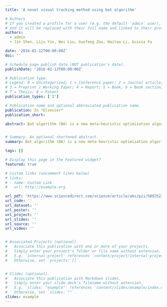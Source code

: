 ```yaml
---
title: 'A novel visual tracking method using bat algorithm'

# Authors
# If you created a profile for a user (e.g. the default `admin` user), write the username (folder name) here
# and it will be replaced with their full name and linked to their profile.
authors:
  - admin
  - Jin Shen, Liju Yin, Wei Liu, Guofeng Zou, Haitao Li, Guixia Fu

date: '2016-02-12T00:00:00Z'
doi: ''

# Schedule page publish date (NOT publication's date).
publishDate: '2016-02-12T00:00:00Z'

# Publication type.
# Legend: 0 = Uncategorized; 1 = Conference paper; 2 = Journal article;
# 3 = Preprint / Working Paper; 4 = Report; 5 = Book; 6 = Book section;
# 7 = Thesis; 8 = Patent
publication_types: ['2']

# Publication name and optional abbreviated publication name.
publication: In *Elsevier*
publication_short: 

abstract: Bat algorithm (BA) is a new meta-heuristic optimization algorithm that is inspired by the echolocation characteristics of bats with varying pulse rates of emission and loudness. BA has been proven to be a powerful tool in solving a wide range of global optimization problems. In this study, visual tracking is considered to be a process of searching for target by various bats in sequential images. A BA-based tracking architecture is proposed and the sensitivity and adjustment of the parameters in BA are studied experimentally. To demonstrate the tracking ability of the proposed tracker, comparative studies of tracking accuracy and speed of the BA-based tracker with three representative trackers, namely, particle filter, meanshift and particle swarm optimization are presented. Comparative results show that the BA-based tracker outperforms the other three trackers.


# Summary. An optional shortened abstract.
summary: Bat algorithm (BA) is a new meta-heuristic optimization algorithm that is inspired by the echolocation characteristics of bats with varying pulse rates of emission and loudness...

tags: []

# Display this page in the Featured widget?
featured: true

# Custom links (uncomment lines below)
# links:
# - name: Custom Link
#   url: http://example.org

url_pdf: 'https://www.sciencedirect.com/science/article/abs/pii/S0925231215018810'
url_code: ''
url_dataset: ''
url_poster: ''
url_project: ''
url_slides: ''
url_source: ''
url_video: ''


# Associated Projects (optional).
#   Associate this publication with one or more of your projects.
#   Simply enter your project's folder or file name without extension.
#   E.g. `internal-project` references `content/project/internal-project/index.md`.
#   Otherwise, set `projects: []`.


# Slides (optional).
#   Associate this publication with Markdown slides.
#   Simply enter your slide deck's filename without extension.
#   E.g. `slides: "example"` references `content/slides/example/index.md`.
#   Otherwise, set `slides: ""`.
slides: example
---
```




